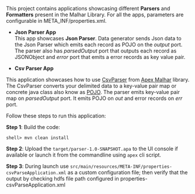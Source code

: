This project contains applications showcasing different **Parsers** and **Formatters** present in the Malhar Library. For all the apps, parameters are configurable in META_INF/properties.xml.

* **Json Parser App**  
This app showcases **Json Parser**. Data generator sends Json data to the Json Parser which emits each record as POJO on the *output* port. The parser also has *parsedOutput* port that outputs each record as JSONObject and *error* port that emits a error records as key value pair.

* **Csv Parser App**

This application showcases how to use [CsvParser](https://datatorrent.com/docs/apidocs/com/datatorrent/contrib/parser/CsvParser.html) from [Apex Malhar](https://github.com/apache/apex-malhar) library. The CsvParser converts your delimited data to a key-value pair map or concrete java class also know as [POJO](https://en.wikipedia.org/wiki/Plain_Old_Java_Object). The parser emits key-value pair map on *parsedOutput* port. It emits POJO on *out* and error records on *err* port.

Follow these steps to run this application:

**Step 1**: Build the code:

    shell> mvn clean install

**Step 2**: Upload the `target/parser-1.0-SNAPSHOT.apa` to the UI console if available or launch it from
the commandline using `apex` cli script.

**Step 3**: During launch use `src/main/resources/META-INF/properties-csvParseApplication.xml` as a custom configuration file; then verify
that the output by checking hdfs file path configured in properties-csvParseApplication.xml
